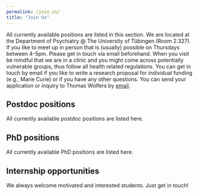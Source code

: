 ```yaml
---
permalink: /join_us/
title: "Join Us"
---
```


All currently available positions are listed in this section. We are located at the Department of Psychiatry @ The University of Tübingen (Room 2.327). If you like to meet up in person that is (usually) possible on Thursdays between 4-5pm. Please get in touch via email beforehand. When you visit be mindful that we are in a clinic and you might come across potentially vulnerable groups, thus follow all health related regulations. You can get in touch by email if you like to write a research proposal for individual funding (e.g., Marie Curie) or if you have any other questions. You can send your application or inquiry to Thomas Wolfers by [email](mailto:dr.thomas.wolfers@gmail.com).

## Postdoc positions
All currently available postdoc positions are listed here.

## PhD positions
All currently available PhD positions are listed here.

## Internship opportunities
We always welcome motivated and interested students. Just get in touch!
